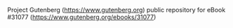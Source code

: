 Project Gutenberg (https://www.gutenberg.org) public repository for eBook #31077 (https://www.gutenberg.org/ebooks/31077)
